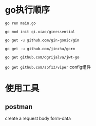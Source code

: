 # go执行顺序
`go run main.go`

`go mod init qi.xiao/ginessential`

`go get -u github.com/gin-gonic/gin`

`go get -u github.com/jinzhu/gorm`

`go get github.com/dgrijalva/jwt-go`

`go get github.com/spf13/viper`
config组件

# 使用工具

## postman

create a request
body form-data